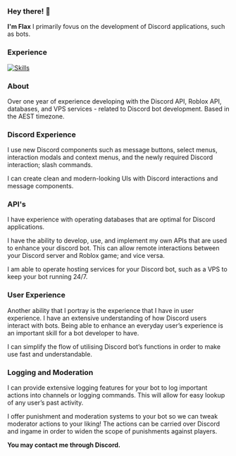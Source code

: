 ### Hey there! 👋
**I'm Flax**
I primarily fovus on the development of Discord applications, such as bots.


### Experience
[![Skills](https://skillicons.dev/icons?i=js,ts,nodejs,discord,bots,mongodb,ps,pr,react,linux,py,vscode,lua,html,css,github&theme=dark)](https://skillicons.dev)

### About
Over one year of experience developing with the Discord API, Roblox API,
databases, and VPS services - related to Discord bot development.
Based in the AEST timezone.

### Discord Experience
I use new Discord components such as message buttons, select menus,
interaction modals and context menus, and the newly required Discord
interaction; slash commands.

I can create clean and modern-looking UIs with Discord interactions and
message components.

### API's
I have experience with operating databases that are optimal for Discord
applications.

I have the ability to develop, use, and implement my own APIs that are used to
enhance your discord bot. This can allow remote interactions between your
Discord server and Roblox game; and vice versa.

I am able to operate hosting services for your Discord bot, such as a VPS to
keep your bot running 24/7.

### User Experience
Another ability that I portray is the experience that I have in user experience. I
have an extensive understanding of how Discord users interact with bots.
Being able to enhance an everyday userʼs experience is an important skill for a
bot developer to have.

I can simplify the flow of utilising Discord botʼs functions in order to make use
fast and understandable.

### Logging and Moderation
I can provide extensive logging features for your bot to log
important actions into channels or logging commands. This will allow for
easy lookup of any userʼs past activity.

I offer punishment and moderation systems to your bot so we can tweak
moderator actions to your liking! The actions can be carried over Discord and
ingame in order to widen the scope of punishments against players.

**You may contact me through Discord.**
